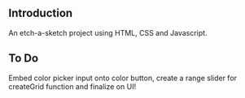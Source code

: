 ## Introduction
An etch-a-sketch project using HTML, CSS and Javascript. 

## To Do
Embed color picker input onto color button, create a range slider for createGrid function and finalize on UI! 
